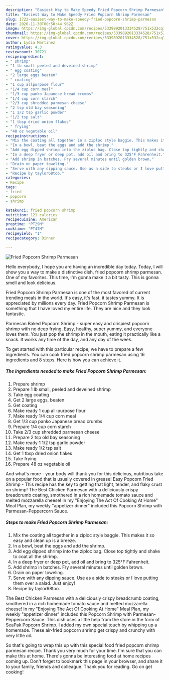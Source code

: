 ```yaml
---
description: "Easiest Way to Make Speedy Fried Popcorn Shrimp Parmesan"
title: "Easiest Way to Make Speedy Fried Popcorn Shrimp Parmesan"
slug: 1722-easiest-way-to-make-speedy-fried-popcorn-shrimp-parmesan
date: 2020-11-30T00:50:44.962Z
image: https://img-global.cpcdn.com/recipes/5339892013334528/751x532cq70/fried-popcorn-shrimp-parmesan-recipe-main-photo.jpg
thumbnail: https://img-global.cpcdn.com/recipes/5339892013334528/751x532cq70/fried-popcorn-shrimp-parmesan-recipe-main-photo.jpg
cover: https://img-global.cpcdn.com/recipes/5339892013334528/751x532cq70/fried-popcorn-shrimp-parmesan-recipe-main-photo.jpg
author: Lydia Martinez
ratingvalue: 4.3
reviewcount: 30721
recipeingredient:
- " shrimp"
- "1 lb small peeled and deveined shrimp"
- " egg coating"
- "2 large eggs beaten"
- " coating"
- "1 cup allpurpose flour"
- "1/4 cup corn meal"
- "1/3 cup panko Japanese bread crumbs"
- "1/4 cup corn starch"
- "2/3 cup shredded parmesan cheese"
- "2 tsp old bay seasoning"
- "1 1/2 tsp garlic powder"
- "1/2 tsp salt"
- "1 tbsp dried onion flakes"
- " frying"
- "48 oz vegetable oil"
recipeinstructions:
- "Mix the coating all together in a ziploc style baggie. This makes it so easy and clean up is a breeze."
- "In a bowl, beat the eggs and add the shrimp."
- "Add egg dipped shrimp into the ziploc bag. Close top tightly and shake to coat all the shrimp."
- "In a deep fryer or deep pot, add oil and bring to 325°F Fahrenheit."
- "Add shrimp in batches. Fry several minutes until golden brown."
- "Drain on paper toweling."
- "Serve with any dipping sauce. Use as a side to steaks or I love putting them over a salad. Just enjoy!"
- "Recipe by taylor68too."
categories:
- Recipe
tags:
- fried
- popcorn
- shrimp

katakunci: fried popcorn shrimp 
nutrition: 121 calories
recipecuisine: American
preptime: "PT29M"
cooktime: "PT47M"
recipeyield: "1"
recipecategory: Dinner

---
```



![Fried Popcorn Shrimp Parmesan](https://img-global.cpcdn.com/recipes/5339892013334528/751x532cq70/fried-popcorn-shrimp-parmesan-recipe-main-photo.jpg)

Hello everybody, I hope you are having an incredible day today. Today, I will show you a way to make a distinctive dish, fried popcorn shrimp parmesan. One of my favorites. This time, I'm gonna make it a bit tasty. This is gonna smell and look delicious.

Fried Popcorn Shrimp Parmesan is one of the most favored of current trending meals in the world. It's easy, it's fast, it tastes yummy. It is appreciated by millions every day. Fried Popcorn Shrimp Parmesan is something that I have loved my entire life. They are nice and they look fantastic.

Parmesan Baked Popcorn Shrimp - super easy and crispiest popcorn shrimp with no deep frying. Easy, healthy, super yummy, and everyone loves them. You just pop the shrimp in the mouth, eating it practically like a snack. It works any time of the day, and any day of the week.


To get started with this particular recipe, we have to prepare a few ingredients. You can cook fried popcorn shrimp parmesan using 16 ingredients and 8 steps. Here is how you can achieve it.

<!--inarticleads1-->

##### The ingredients needed to make Fried Popcorn Shrimp Parmesan:

1. Prepare  shrimp
1. Prepare 1 lb small, peeled and deveined shrimp
1. Take  egg coating
1. Get 2 large eggs, beaten
1. Get  coating
1. Make ready 1 cup all-purpose flour
1. Make ready 1/4 cup corn meal
1. Get 1/3 cup panko Japanese bread crumbs
1. Prepare 1/4 cup corn starch
1. Take 2/3 cup shredded parmesan cheese
1. Prepare 2 tsp old bay seasoning
1. Make ready 1 1/2 tsp garlic powder
1. Make ready 1/2 tsp salt
1. Get 1 tbsp dried onion flakes
1. Take  frying
1. Prepare 48 oz vegetable oil


And what&#39;s more - your body will thank you for this delicious, nutritious take on a popular food that is usually covered in grease! Easy Popcorn Fried Shrimp - This recipe has the key to getting that light, tender, and flaky crust on shrimp! The Best Chicken Parmesan with a deliciously crispy breadcrumb coating, smothered in a rich homemade tomato sauce and melted mozzarella cheese! In my &#34;Enjoying The Act Of Cooking At Home&#34; Meal Plan, my weekly &#34;appetizer dinner&#34; included this Popcorn Shrimp with Parmesan-Peppercorn Sauce. 

<!--inarticleads2-->

##### Steps to make Fried Popcorn Shrimp Parmesan:

1. Mix the coating all together in a ziploc style baggie. This makes it so easy and clean up is a breeze.
1. In a bowl, beat the eggs and add the shrimp.
1. Add egg dipped shrimp into the ziploc bag. Close top tightly and shake to coat all the shrimp.
1. In a deep fryer or deep pot, add oil and bring to 325°F Fahrenheit.
1. Add shrimp in batches. Fry several minutes until golden brown.
1. Drain on paper toweling.
1. Serve with any dipping sauce. Use as a side to steaks or I love putting them over a salad. Just enjoy!
1. Recipe by taylor68too.


The Best Chicken Parmesan with a deliciously crispy breadcrumb coating, smothered in a rich homemade tomato sauce and melted mozzarella cheese! In my &#34;Enjoying The Act Of Cooking At Home&#34; Meal Plan, my weekly &#34;appetizer dinner&#34; included this Popcorn Shrimp with Parmesan-Peppercorn Sauce. This dish uses a little help from the store in the form of SeaPak Popcorn Shrimp. I added my own special touch by whipping up a homemade. These air-fried popcorn shrimp get crispy and crunchy with very little oil. 

So that's going to wrap this up with this special food fried popcorn shrimp parmesan recipe. Thank you very much for your time. I'm sure that you can make this at home. There's gonna be interesting food at home recipes coming up. Don't forget to bookmark this page in your browser, and share it to your family, friends and colleague. Thank you for reading. Go on get cooking!
